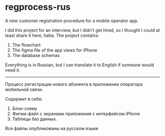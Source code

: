 # regprocess-rus
A new customer registration procedure for a mobile operator app.

I did this project for an interview, but I didn't get hired, so I thought I could at least share it here, haha.
The project contains:
1) The flowchart
2) The figma file of the app views for iPhone
3) The database schemas

Everything is in Russian, but I can translate it to English if someone would need it.

______________________________________________________________________________________

Процесс регистрации нового абонента в приложении оператора мобильной связи.

Содержит в себе:
1) Блок-схему
2) Фигма-файл с экранами приложения с интерфейсом iPhone
3) Таблицы баз данных.

Все файлы опубликованы на русском языке
